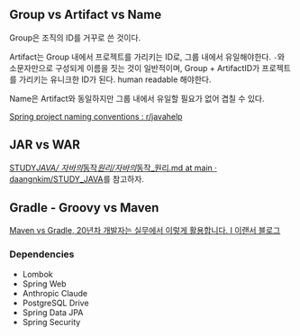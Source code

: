 ## Group vs Artifact vs Name

Group은 조직의 ID를 거꾸로 쓴 것이다.

Artifact는 Group 내에서 프로젝트를 가리키는 ID로, 그룹 내에서 유일해야한다. `-`와 소문자만으로 구성되게 이름을 짓는 것이 일반적이며, Group + ArtifactID가 프로젝트를 가리키는 유니크한 ID가 된다. human readable 해야한다.

Name은 Artifact와 동일하지만 그룹 내에서 유일할 필요가 없어 겹칠 수 있다.

[Spring project naming conventions : r/javahelp](https://www.reddit.com/r/javahelp/comments/kz9b2h/spring_project_naming_conventions/)

## JAR vs WAR

[STUDY*JAVA/ 자바의*동작*원리/자바의*동작\_원리.md at main · daangnkim/STUDY_JAVA](https://github.com/daangnkim/STUDY_JAVA/blob/main/%08%EC%9E%90%EB%B0%94%EC%9D%98_%EB%8F%99%EC%9E%91_%EC%9B%90%EB%A6%AC/%EC%9E%90%EB%B0%94%EC%9D%98_%EB%8F%99%EC%9E%91_%EC%9B%90%EB%A6%AC.md)를 참고하자.

## Gradle - Groovy vs Maven

[Maven vs Gradle, 20년차 개발자는 실무에서 이렇게 활용합니다. I 이랜서 블로그](https://www.elancer.co.kr/blog/detail/270)

### Dependencies

- Lombok
- Spring Web
- Anthropic Claude
- PostgreSQL Drive
- Spring Data JPA
- Spring Security

